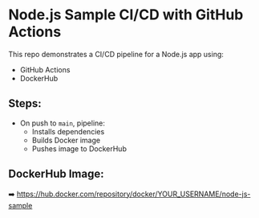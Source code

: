 # Node.js Sample CI/CD with GitHub Actions

This repo demonstrates a CI/CD pipeline for a Node.js app using:

- GitHub Actions
- DockerHub

## Steps:
- On push to `main`, pipeline:
  - Installs dependencies
  - Builds Docker image
  - Pushes image to DockerHub

## DockerHub Image:
➡️ https://hub.docker.com/repository/docker/YOUR_USERNAME/node-js-sample
